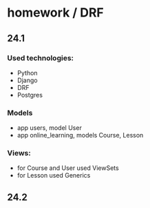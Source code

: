 # homework / DRF

## 24.1

### Used technologies:
- Python
- Django
- DRF
- Postgres

### Models
- app users, model User
- app online_learning, models Course, Lesson

### Views:
- for Course and User used ViewSets
- for Lesson used Generics

## 24.2
